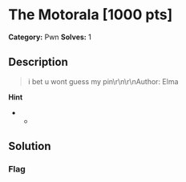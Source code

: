 # The Motorala [1000 pts]

**Category:** Pwn
**Solves:** 1

## Description
>i bet u wont guess my pin\r\n\r\nAuthor: Elma

**Hint**
* -

## Solution

### Flag

